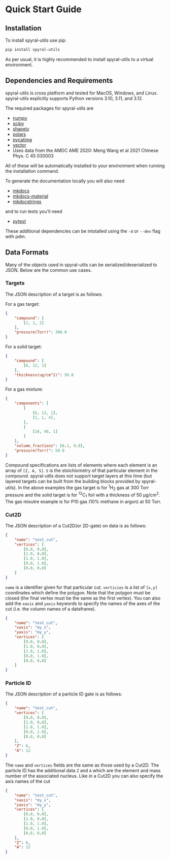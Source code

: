 # Quick Start Guide

## Installation

To install spyral-utils use pip:

```bash
pip install spyral-utils
```

As per usual, it is highly recommended to install spyral-utils to a virtual environment.

## Dependencies and Requirements

spyral-utils is cross platform and tested for MacOS, Windows, and Linux. spyral-utils explicitly supports Python versions 3.10, 3.11, and 3.12.

The required packages for spyral-utils are

- [numpy](https://numpy.org/)
- [scipy](https://scipy.org/)
- [shapely](https://shapely.readthedocs.io/)
- [polars](https://pola.rs/)
- [pycatima](https://github.com/hrosiak/pycatima)
- [vector](https://vector.readthedocs.io)
- Uses data from the AMDC AME 2020: Meng Wang et al 2021 Chinese Phys. C 45 030003

All of these will be automatically installed to your environment when running the installation command.

To generate the documentation locally you will also need

- [mkdocs](https://www.mkdocs.org)
- [mkdocs-material](https://squidfunk.github.io/mkdocs-material/)
- [mkdocstrings](https://mkdocstrings.github.io/)

and to run tests you'll need

- [pytest](https://docs.pytest.org)

These additional dependencies can be intstalled using the `-d` or `--dev` flag with pdm.

## Data Formats

Many of the objects used in spyral-utils can be serialized/deserialized to JSON. Below are the common use cases.

### Targets

The JSON description of a target is as follows:

For a gas target:

```json
{
    "compound": [
        [1, 1, 2]
    ],
    "pressure(Torr)": 300.0
}
```

For a solid target:

```json
{
    "compound": [
        [6, 12, 1]
    ],
    "thickness(ug/cm^2)": 50.0
}
```

For a gas mixture:

```json
{
    "components": [
        [
            [6, 12, 1],
            [1, 1, 4],
        ],
        [
            [18, 40, 1]
        ]
    ],
    "volume_fractions": [0.1, 0.9],
    "pressure(Torr)": 50.0
}
```

Compound specifications are lists of elements where each element is an array of `[Z, A, S]`. `S` is the 
stoichiometry of that particular element in the compound. spyral-utils does not support target layers at 
this time (but layered targets can be built from the building blocks provided by spyral-utils). In the above examples the 
gas target is for <sup>1</sup>H<sub>2</sub> gas at 300 Torr pressure and the solid target is for
<sup>12</sup>C<sub>1</sub> foil with a thickness of 50 &mu;g/cm<sup>2</sup>. The gas mixutre example is for
P10 gas (10% methane in argon) at 50 Torr.


### Cut2D

The JSON description of a Cut2D(or 2D-gate) on data is as follows:

```json
{
    "name": "test_cut",
    "vertices": [
        [0.0, 0.0],
        [1.0, 0.0],
        [1.0, 1.0],
        [0.0, 1.0],
        [0.0, 0.0]
    ]
}
```

`name` is a identifier given for that particular cut. `verticies` is a list of `[x,y]` coordinates which define the polygon. Note
that the polygon must be closed (the final vertex must be the same as the first vertex). You can also add the `xaxis` and `yaxis`
keywords to specify the names of the axes of the cut (i.e. the column names of a dataframe).

```json
{
    "name": "test_cut",
    "xaxis": "my_x",
    "yaxis": "my_y",
    "vertices": [
        [0.0, 0.0],
        [1.0, 0.0],
        [1.0, 1.0],
        [0.0, 1.0],
        [0.0, 0.0]
    ]
}
```

### Particle ID

The JSON description of a particle ID gate is as follows:

```json
{
    "name": "test_cut",
    "vertices": [
        [0.0, 0.0],
        [1.0, 0.0],
        [1.0, 1.0],
        [0.0, 1.0],
        [0.0, 0.0]
    ],
    "Z": 6,
    "A": 12
}
```

The `name` and `vertices` fields are the same as those used by a Cut2D. The particle ID has the additional data `Z` and `A` which are
the element and mass number of the associated nucleus. Like in a Cut2D you can also specify the axis names of the cut

```json
{
    "name": "test_cut",
    "xaxis": "my_x",
    "yaxis": "my_y",
    "vertices": [
        [0.0, 0.0],
        [1.0, 0.0],
        [1.0, 1.0],
        [0.0, 1.0],
        [0.0, 0.0]
    ],
    "Z": 6,
    "A": 12
}
```
